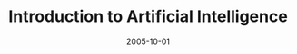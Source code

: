 ---
title: "Introduction to Artificial Intelligence"
collection: teaching
type: "Undergraduate course"
permalink: #/teaching/2014-spring-teaching-1
venue: "Haramaya University, Department of Computer Science"
date: 2005-10-01
location: "Haramaya, Ethiopia"
---